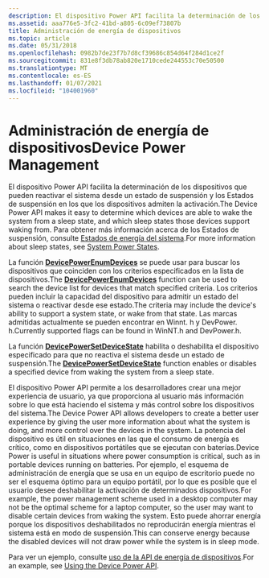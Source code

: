```yaml
---
description: El dispositivo Power API facilita la determinación de los dispositivos que pueden reactivar el sistema desde un estado de suspensión y los Estados de suspensión en los que los dispositivos admiten la activación. Para obtener más información acerca de los Estados de suspensión, consulte Estados de energía del sistema.
ms.assetid: aaa776e5-3fc2-41bd-a805-6c09ef73807b
title: Administración de energía de dispositivos
ms.topic: article
ms.date: 05/31/2018
ms.openlocfilehash: 0982b7de23f7b7d8cf39686c854d64f284d1ce2f
ms.sourcegitcommit: 831e8f3db78ab820e1710cede244553c70e50500
ms.translationtype: MT
ms.contentlocale: es-ES
ms.lasthandoff: 01/07/2021
ms.locfileid: "104001960"
---
```

# <a name="device-power-management"></a><span data-ttu-id="91e77-104">Administración de energía de dispositivos</span><span class="sxs-lookup"><span data-stu-id="91e77-104">Device Power Management</span></span>

<span data-ttu-id="91e77-105">El dispositivo Power API facilita la determinación de los dispositivos que pueden reactivar el sistema desde un estado de suspensión y los Estados de suspensión en los que los dispositivos admiten la activación.</span><span class="sxs-lookup"><span data-stu-id="91e77-105">The Device Power API makes it easy to determine which devices are able to wake the system from a sleep state, and which sleep states those devices support waking from.</span></span> <span data-ttu-id="91e77-106">Para obtener más información acerca de los Estados de suspensión, consulte [Estados de energía del sistema](system-power-states.md).</span><span class="sxs-lookup"><span data-stu-id="91e77-106">For more information about sleep states, see [System Power States](system-power-states.md).</span></span>

<span data-ttu-id="91e77-107">La función [**DevicePowerEnumDevices**](/windows/desktop/api/PowrProf/nf-powrprof-devicepowerenumdevices) se puede usar para buscar los dispositivos que coinciden con los criterios especificados en la lista de dispositivos.</span><span class="sxs-lookup"><span data-stu-id="91e77-107">The [**DevicePowerEnumDevices**](/windows/desktop/api/PowrProf/nf-powrprof-devicepowerenumdevices) function can be used to search the device list for devices that match specified criteria.</span></span> <span data-ttu-id="91e77-108">Los criterios pueden incluir la capacidad del dispositivo para admitir un estado del sistema o reactivar desde ese estado.</span><span class="sxs-lookup"><span data-stu-id="91e77-108">The criteria may include the device's ability to support a system state, or wake from that state.</span></span> <span data-ttu-id="91e77-109">Las marcas admitidas actualmente se pueden encontrar en Winnt. h y DevPower. h.</span><span class="sxs-lookup"><span data-stu-id="91e77-109">Currently supported flags can be found in WinNT.h and DevPower.h.</span></span>

<span data-ttu-id="91e77-110">La función [**DevicePowerSetDeviceState**](/windows/desktop/api/PowrProf/nf-powrprof-devicepowersetdevicestate) habilita o deshabilita el dispositivo especificado para que no reactiva el sistema desde un estado de suspensión.</span><span class="sxs-lookup"><span data-stu-id="91e77-110">The [**DevicePowerSetDeviceState**](/windows/desktop/api/PowrProf/nf-powrprof-devicepowersetdevicestate) function enables or disables a specified device from waking the system from a sleep state.</span></span>

<span data-ttu-id="91e77-111">El dispositivo Power API permite a los desarrolladores crear una mejor experiencia de usuario, ya que proporciona al usuario más información sobre lo que está haciendo el sistema y más control sobre los dispositivos del sistema.</span><span class="sxs-lookup"><span data-stu-id="91e77-111">The Device Power API allows developers to create a better user experience by giving the user more information about what the system is doing, and more control over the devices in the system.</span></span> <span data-ttu-id="91e77-112">La potencia del dispositivo es útil en situaciones en las que el consumo de energía es crítico, como en dispositivos portátiles que se ejecutan con baterías.</span><span class="sxs-lookup"><span data-stu-id="91e77-112">Device Power is useful in situations where power consumption is critical, such as in portable devices running on batteries.</span></span> <span data-ttu-id="91e77-113">Por ejemplo, el esquema de administración de energía que se usa en un equipo de escritorio puede no ser el esquema óptimo para un equipo portátil, por lo que es posible que el usuario desee deshabilitar la activación de determinados dispositivos.</span><span class="sxs-lookup"><span data-stu-id="91e77-113">For example, the power management scheme used in a desktop computer may not be the optimal scheme for a laptop computer, so the user may want to disable certain devices from waking the system.</span></span> <span data-ttu-id="91e77-114">Esto puede ahorrar energía porque los dispositivos deshabilitados no reproducirán energía mientras el sistema está en modo de suspensión.</span><span class="sxs-lookup"><span data-stu-id="91e77-114">This can conserve energy because the disabled devices will not draw power while the system is in sleep mode.</span></span>

<span data-ttu-id="91e77-115">Para ver un ejemplo, consulte [uso de la API de energía de dispositivos](using-the-device-power-api.md).</span><span class="sxs-lookup"><span data-stu-id="91e77-115">For an example, see [Using the Device Power API](using-the-device-power-api.md).</span></span>

 

 




